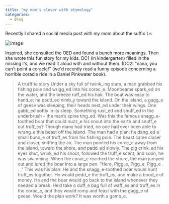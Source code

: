 ```yaml
---
title: "my mom's clever with etymology"
categories:
  - Blog
---
```


Recently I shared a social media post with my mom about the suffix `le`:

![image](https://github.com/user-attachments/assets/e2c0ec8b-a6eb-4fae-a1ff-a8257233c90e)

Inspired, she consulted the OED and found a bunch more meanings. Then she wrote this fun story for my kids. DC1 (in kindergarten) filled in the missing l's, and we read it aloud with and without them. (DC2: "nana, you can't point a coracle!" (we'd recently read a funny episode concerning a horrible coracle ride in a Daniel Pinkwater book).


> A tru(ffl)e story
> Under a sky full of twink_ing stars, a man grabbed his fishing pole and wrigg_ed into his corac_e. Moonbeams spark_ed on the water, and the breeze ruff_ed his hair. The boat was easy to hand_e; he padd_ed nimb_y toward the island. On the island, a gagg_e of geese was sleeping, their heads nest_ed under their wings. One gabb_ed softly in its sleep.
> Something rust_ed and shuff_ed in the underbrush – the man’s spine ting_ed. Was this the famous snagg_e-toothed boar that could nuzz_e his snout into the earth and snuff_e out truff_es? Though many had tried, no one had ever been able to wrang_e this beast off the island. The man had a plan: he dang_ed a small bund_e of truff_es from his fishing pole. The beast came closer and closer, sniffing the air. The man pointed his corac_e away from the island, toward the shore, and padd_ed slowly. The pig crink_ed his eyes shut, wrink_ed his snout, followed the truff_e scent, and soon, he was swimming.
> When the corac_e reached the shore, the man jumped out and lured the boar into a large pen. “Here, Pigg_e, Pigg_e, Pigg_e . . .” This was his plan: He and the snagg_e-toothed boar would hunt truff_es together. He would pedd_e the truff_es, and  make a bood_e of money. He and the boar would go back to the island whenever they needed a break. He’d take a duff_e bag full of waff_es and truff_es in the corac_e, and they would romp and feast with the gagg_e of geese.
> Would the plan work? It was worth a gamb_e.


